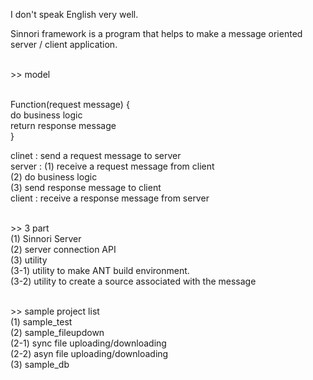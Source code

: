 I don't speak English very well.<br/>

Sinnori framework is a program that helps to make a message oriented server / client application.<br/><br/>

&gt;&gt; model<br/><br/>

Function(request message) {<br/>
  do business logic<br/>
  return response message<br/>
}<br/>

clinet : send a request message to server<br/> 
server : (1) receive a request message from client<br/>
(2) do business logic<br/>
(3) send response message to client<br/>
client : receive a response message from server<br/><br/>


&gt;&gt; 3 part<br/>
(1) Sinnori Server<br/>
(2) server connection API<br/>
(3) utility<br/>
(3-1) utility to make ANT build environment.<br/>
(3-2) utility to create a source associated with the message<br/><br/>

&gt;&gt; sample project list<br/>
(1) sample_test<br/>
(2) sample_fileupdown<br/>
(2-1) sync file uploading/downloading<br/>
(2-2) asyn file uploading/downloading<br/>
(3) sample_db<br/>
